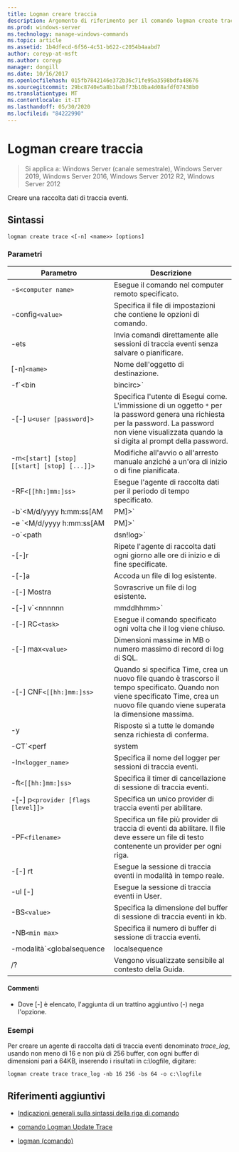 ```yaml
---
title: Logman creare traccia
description: Argomento di riferimento per il comando logman create trace, che consente di creare un agente di raccolta dati di traccia eventi.
ms.prod: windows-server
ms.technology: manage-windows-commands
ms.topic: article
ms.assetid: 1b4dfecd-6f56-4c51-b622-c2054b4aabd7
author: coreyp-at-msft
ms.author: coreyp
manager: dongill
ms.date: 10/16/2017
ms.openlocfilehash: 015fb7842146e372b36c71fe95a3598bdfa48676
ms.sourcegitcommit: 29bc8740e5a8b1ba8f73b10ba4d08afdf07438b0
ms.translationtype: MT
ms.contentlocale: it-IT
ms.lasthandoff: 05/30/2020
ms.locfileid: "84222990"
---
```

# <a name="logman-create-trace"></a>Logman creare traccia

> Si applica a: Windows Server (canale semestrale), Windows Server 2019, Windows Server 2016, Windows Server 2012 R2, Windows Server 2012

Creare una raccolta dati di traccia eventi.

## <a name="syntax"></a>Sintassi

```
logman create trace <[-n] <name>> [options]
```

### <a name="parameters"></a>Parametri

| Parametro | Descrizione |
| --------- | ----------- |
| -s`<computer name>` | Esegue il comando nel computer remoto specificato. |
| -config`<value>` | Specifica il file di impostazioni che contiene le opzioni di comando. |
| -ets | Invia comandi direttamente alle sessioni di traccia eventi senza salvare o pianificare. |
| [-n]`<name>` | Nome dell'oggetto di destinazione. |
| -f`<bin|bincirc>` | Specifica il formato di log per l'agente di raccolta dati. |
| -[-] u`<user [password]>` | Specifica l'utente di Esegui come. L'immissione di un oggetto `*` per la password genera una richiesta per la password. La password non viene visualizzata quando la si digita al prompt della password. |
| -m`<[start] [stop] [[start] [stop] [...]]>` | Modifiche all'avvio o all'arresto manuale anziché a un'ora di inizio o di fine pianificata. |
| -RF`<[[hh:]mm:]ss>` | Esegue l'agente di raccolta dati per il periodo di tempo specificato. |
| -b`<M/d/yyyy h:mm:ss[AM|PM]>` | Inizia la raccolta dei dati all'ora specificata. |
| -e `<M/d/yyyy h:mm:ss[AM|PM]>` | Termina la raccolta dei dati all'ora specificata. |
| -o`<path|dsn!log>` | Specifica che il file di log di output o DSN e di log impostare il nome in un database SQL. |
| -[-]r | Ripete l'agente di raccolta dati ogni giorno alle ore di inizio e di fine specificate. |
| -[-]a | Accoda un file di log esistente. |
| -[-] Mostra | Sovrascrive un file di log esistente. |
| -[-] v`<nnnnnn|mmddhhmm>` | Connette le informazioni sul controllo delle versioni dei file alla fine del nome del file di log. |
| -[-] RC`<task>` | Esegue il comando specificato ogni volta che il log viene chiuso. |
| -[-] max`<value>` | Dimensioni massime in MB o numero massimo di record di log di SQL. |
| -[-] CNF`<[[hh:]mm:]ss>` | Quando si specifica Time, crea un nuovo file quando è trascorso il tempo specificato. Quando non viene specificato Time, crea un nuovo file quando viene superata la dimensione massima. |
| -y | Risposte sì a tutte le domande senza richiesta di conferma. |
| -CT`<perf|system|cycle>` | Specifica il tipo di orologio della sessione di traccia eventi. |
| -ln`<logger_name>` | Specifica il nome del logger per sessioni di traccia eventi. |
| -ft`<[[hh:]mm:]ss>` | Specifica il timer di cancellazione di sessione di traccia eventi. |
| -[-] p`<provider [flags [level]]>` | Specifica un unico provider di traccia eventi per abilitare. |
| -PF`<filename>` | Specifica un file più provider di traccia di eventi da abilitare. Il file deve essere un file di testo contenente un provider per ogni riga. |
| -[-] rt | Esegue la sessione di traccia eventi in modalità in tempo reale. |
| -ul [-] | Esegue la sessione di traccia eventi in User. |
| -BS`<value>` | Specifica la dimensione del buffer di sessione di traccia eventi in kb. |
| -NB`<min max>` | Specifica il numero di buffer di sessione di traccia eventi. |
| -modalità`<globalsequence|localsequence|pagedmemory>` | Specifica la modalità di logger della sessione di traccia eventi, tra cui:<ul><li>**Globalsequence** : specifica che il tracciatore di eventi aggiunge un numero di sequenza a ogni evento ricevuto indipendentemente dalla sessione di traccia che ha ricevuto l'evento.</li><li>**Localsequence** -specifica che l'evento Tracer aggiunge numeri di sequenza per gli eventi ricevuti in una sessione di traccia specifica. Quando si utilizza questa opzione, i numeri di sequenza duplicati possono esistere in tutte le sessioni, ma saranno univoci all'interno di ogni sessione di traccia.</li><li>**Pagedmemory** : specifica che il tracciatore di eventi utilizza la memoria di paging anziché il pool di memoria non di paging predefinito per le allocazioni di buffer interne.</li></ul> |
| /? | Vengono visualizzate sensibile al contesto della Guida. |

#### <a name="remarks"></a>Commenti

- Dove [-] è elencato, l'aggiunta di un trattino aggiuntivo (-) nega l'opzione.

### <a name="examples"></a>Esempi

Per creare un agente di raccolta dati di traccia eventi denominato *trace_log*, usando non meno di 16 e non più di 256 buffer, con ogni buffer di dimensioni pari a 64KB, inserendo i risultati in c:\logfile, digitare:

```
logman create trace trace_log -nb 16 256 -bs 64 -o c:\logfile
```

## <a name="additional-references"></a>Riferimenti aggiuntivi

- [Indicazioni generali sulla sintassi della riga di comando](command-line-syntax-key.md)

- [comando Logman Update Trace](logman-update-trace.md)

- [logman (comando)](logman.md)
